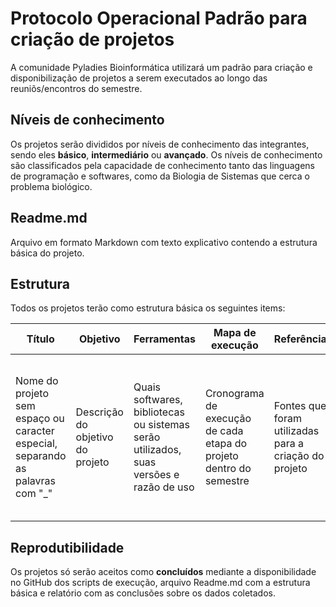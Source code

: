 # Protocolo Operacional Padrão para criação de projetos

A comunidade Pyladies Bioinformática utilizará um padrão para criação e disponibilização de projetos a serem executados ao longo das reuniõs/encontros do semestre.

## Níveis de conhecimento

Os projetos serão divididos por níveis de conhecimento das integrantes, sendo eles **básico**, **intermediário** ou **avançado**. 
Os níveis de conhecimento são classificados pela capacidade de conhecimento tanto das linguagens de programação e softwares, como da Biologia de Sistemas que cerca o problema biológico.

## Readme.md

Arquivo em formato Markdown com texto explicativo contendo a estrutura básica do projeto.

## Estrutura

Todos os projetos terão como estrutura básica os seguintes items:

| Título | Objetivo | Ferramentas | Mapa de execução | Referências | Autoria | 
|--------|----------|-------------|------------------|-------------|---------|
|Nome do projeto sem espaço ou caracter especial, separando as palavras com "_" | Descrição do objetivo do projeto | Quais softwares, bibliotecas ou sistemas serão utilizados, suas versões e razão de uso | Cronograma de execução de cada etapa do projeto dentro do semestre | Fontes que foram utilizadas para a criação do projeto | Nome, e_mail ou outra forma de contato com o autor do cada projeto em questão |

## Reprodutibilidade

Os projetos só serão aceitos como **concluídos** mediante a disponibilidade no GitHub dos scripts de execução, arquivo Readme.md com a estrutura básica e relatório com as conclusões sobre os dados coletados.

